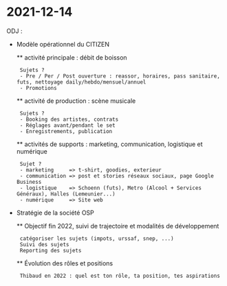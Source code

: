 # 2021-12-14

ODJ : 

 * Modèle opérationnel du CITIZEN 

    ** activité principale : débit de boisson

        Sujets ?
        - Pre / Per / Post ouverture : reassor, horaires, pass sanitaire, futs, nettoyage daily/hebdo/mensuel/annuel
        - Promotions 

    ** activité de production : scène musicale

        Sujets ?
        - Booking des artistes, contrats
        - Réglages avant/pendant le set
        - Enregistrements, publication

    ** activités de supports : marketing, communication, logistique et numérique

        Sujet ?
        - marketing     => t-shirt, goodies, exterieur
        - communication => post et stories réseaux sociaux, page Google Business
        - logistique    => Schoenn (futs), Metro (Alcool + Services Généraux), Halles (Lemeunier...)
        - numérique     => Site web 

 * Stratégie de la société OSP 

    ** Objectif fin 2022, suivi de trajectoire et modalités de développement

        catégoriser les sujets (impots, urssaf, snep, ...)
        Suivi des sujets
        Reporting des sujets

    ** Évolution des rôles et positions

        Thibaud en 2022 : quel est ton rôle, ta position, tes aspirations
